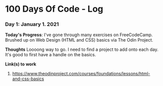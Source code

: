 # 100 Days Of Code - Log

### Day 1: January 1. 2021 

**Today's Progress**: I've gone through many exercises on FreeCodeCamp. Brushed up on Web Design (HTML and CSS) basics via The Odin Project.

**Thoughts** Loooong way to go. I need to find a project to add onto each day. It's good to first have a handle on the basics.

**Link(s) to work**
1. https://www.theodinproject.com/courses/foundations/lessons/html-and-css-basics

